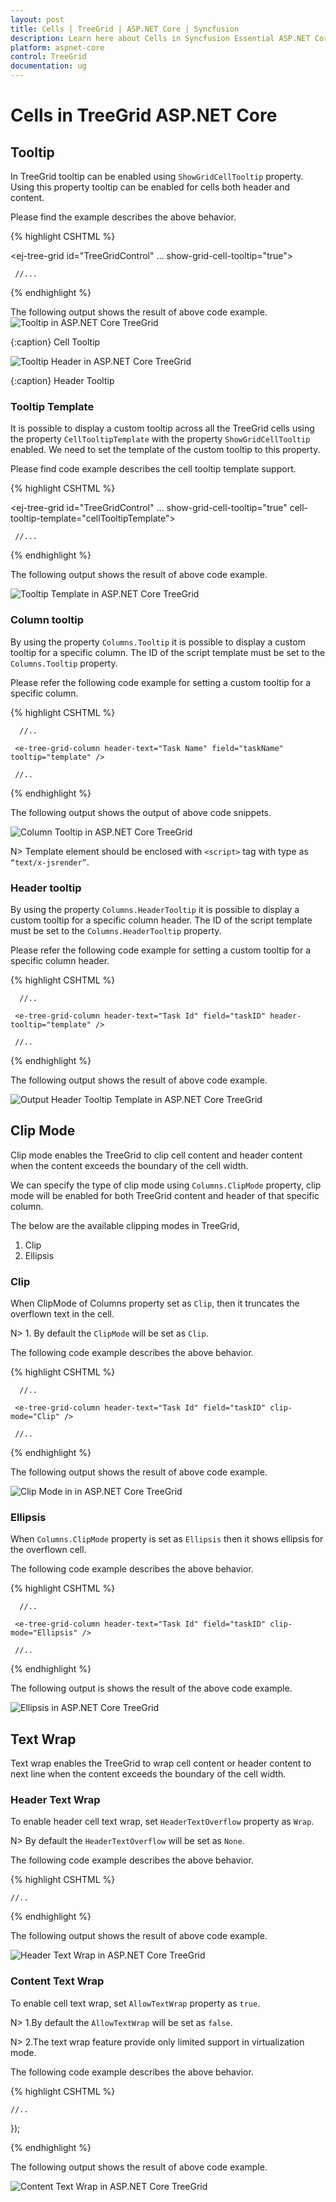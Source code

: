 ```yaml
---
layout: post
title: Cells | TreeGrid | ASP.NET Core | Syncfusion
description: Learn here about Cells in Syncfusion Essential ASP.NET Core TreeGrid Control, its elements, and more.
platform: aspnet-core
control: TreeGrid
documentation: ug
---
```


# Cells in TreeGrid ASP.NET Core 

## Tooltip

In TreeGrid tooltip can be enabled using `ShowGridCellTooltip` property. Using this property tooltip can be enabled for cells both header and content.

Please find the example describes the above behavior.

{% highlight CSHTML %}

<ej-tree-grid id="TreeGridControl" … show-grid-cell-tooltip="true">

     //...

</ej-tree-grid>

{% endhighlight  %}

The following output shows the result of above code example.
![Tooltip in ASP.NET Core TreeGrid](cell/aspnetcore-treegrid-tooltip.png)

{:caption}
Cell Tooltip

![Tooltip Header in ASP.NET Core TreeGrid](cell/aspnetcore-treegrid-tooltip-header.png)

{:caption}
Header Tooltip


### Tooltip Template

It is possible to display a custom tooltip across all the TreeGrid cells using the property `CellTooltipTemplate` with the property `ShowGridCellTooltip` enabled. We need to set the template of the custom tooltip to this property.

Please find code example describes the cell tooltip template support.

{% highlight CSHTML %}

<ej-tree-grid id="TreeGridControl" … show-grid-cell-tooltip="true" cell-tooltip-template="cellTooltipTemplate">

     //...

</ej-tree-grid>

<script type="text/x-jsrender" id="cellTooltipTemplate">
    <table>
        <tr>
            <td style='padding:5px;font-weight: bold;'>
                Task ID
            </td>
            <td style='padding:5px;'>
                : {{"{{"}}:#data['record']['taskID']{{}}}}
            </td>
        </tr>
        <tr>
            <td style='padding:5px;font-weight: bold;'>
                Task Name
            </td>
            <td style='padding:5px;'>
                : {{"{{"}}:#data['record']['taskName']{{}}}}
            </td>
        </tr>
        <tr>
            <td style='padding:5px;font-weight: bold;'>
                Start Date
            </td>
            <td style='padding:5px;'>
                : {{"{{"}}:#data['record']['startDate']{{}}}}
            </td>
        </tr>
        <tr>
            <td style='padding:5px;font-weight: bold;'>
                End Date
            </td>
            <td style='padding:5px;'>
                : {{"{{"}}:#data['record']['endDate']{{}}}}
            </td>
        </tr>
        <tr>
            <td style='padding:5px;font-weight: bold;'>
                Duration
            </td>
            <td style='padding:5px;'>
                : {{"{{"}}:#data['record']['duration']{{}}}}
            </td>
        </tr>
        <tr>
            <td style='padding:5px;font-weight: bold;'>
                Progress
            </td>
            <td style='padding:5px;'>
                : {{"{{"}}:#data['record']['progress']{{}}}}
            </td>
        </tr>
    </table>
</script>

{% endhighlight %}

The following output shows the result of above code example.

![Tooltip Template in ASP.NET Core TreeGrid](cell/aspnetcore-treegrid-gridcell-template.png)

### Column tooltip

By using the property `Columns.Tooltip` it is possible to display a custom tooltip for a specific column. The ID of the script template must be set to the `Columns.Tooltip` property.

Please refer the following code example for setting a custom tooltip for a specific column.

{% highlight CSHTML %}

<script type="text/x-jsrender" id="template">
    <div style='padding:10px;color:red;font-weight: bold;'>
        {{"{{"}}:#data['record']['taskName']{{}}}}
    </div>
</script>

<ej-tree-grid id="TreeGridControl" child-mapping="Children" >

  <e-tree-grid-columns>

      //..

     <e-tree-grid-column header-text="Task Name" field="taskName" tooltip="template" />

     //..

  </e-tree-grid-columns>          

</ej-tree-grid>

{% endhighlight %}

The following output shows the output of above code snippets.

![Column Tooltip in ASP.NET Core TreeGrid](cell/aspnetcore-treegrid-cell-tooltip-template.png)

N> Template element should be enclosed with `<script>` tag with type as `“text/x-jsrender”`.

### Header tooltip

By using the property `Columns.HeaderTooltip` it is possible to display a custom tooltip for a specific column header. The ID of the script template must be set to the `Columns.HeaderTooltip` property.

Please refer the following code example for setting a custom tooltip for a specific column header.

{% highlight CSHTML %}

<script type="text/x-jsrender" id="template">
    <div style='padding:10px;color:blue;font-weight: bold;'>
        {{"{{"}}:#data['column']['headerText']{{}}}}
    </div>
</script>

<ej-tree-grid id="TreeGridControl" child-mapping="Children" >

  <e-tree-grid-columns>

      //..

     <e-tree-grid-column header-text="Task Id" field="taskID" header-tooltip="template" />

     //..

  </e-tree-grid-columns>             

</ej-tree-grid>

{% endhighlight %}

The following output shows the result of above code example.

![Output Header Tooltip Template in ASP.NET Core TreeGrid](cell/aspnetcore-treegrid-header-tooltip-template.png)


## Clip Mode

Clip mode enables the TreeGrid to clip cell content and header content when the content exceeds the boundary of the cell width. 

We can specify the type of clip mode using `Columns.ClipMode` property, clip mode will be enabled for both TreeGrid content and header of that specific column.

The below are the available clipping modes in TreeGrid,

1. Clip
2. Ellipsis

### Clip

When ClipMode of Columns property set as `Clip`, then it truncates the overflown text in the cell.

N> 1. By default the `ClipMode` will be set as `Clip`.

The following code example describes the above behavior.

{% highlight CSHTML %}

<ej-tree-grid id="TreeGridControl" child-mapping="Children" >

  <e-tree-grid-columns>

      //..

     <e-tree-grid-column header-text="Task Id" field="taskID" clip-mode="Clip" />

     //..

  </e-tree-grid-columns>             

</ej-tree-grid>

{% endhighlight %}

The following output shows the result of above code example.

![Clip Mode in in ASP.NET Core TreeGrid](cell/aspnetcore-treegrid-clip-mode.png)

### Ellipsis

When `Columns.ClipMode` property is set as `Ellipsis` then it shows ellipsis for the overflown cell.

The following code example describes the above behavior.

{% highlight CSHTML %}

<ej-tree-grid id="TreeGridControl" child-mapping="Children" >

  <e-tree-grid-columns>

      //..

     <e-tree-grid-column header-text="Task Id" field="taskID" clip-mode="Ellipsis" />

     //..

  </e-tree-grid-columns>             

</ej-tree-grid>

{% endhighlight %}

The following output is shows the result of the above code example.

![Ellipsis in ASP.NET Core TreeGrid](cell/aspnetcore-treegrid-ellipsis-mode.png)

## Text Wrap
Text wrap enables the TreeGrid to wrap cell content or header content to next line when the content exceeds the boundary of the cell width.

### Header Text Wrap

To enable header cell text wrap, set `HeaderTextOverflow` property as `Wrap`.

N> By default the `HeaderTextOverflow` will be set as `None`.

The following code example describes the above behavior.

{% highlight CSHTML %}

<ej-tree-grid id="TreeGridControl" child-mapping="Children" header-text-overflow="Wrap" >

    //..           

</ej-tree-grid>

{% endhighlight %}

The following output shows the result of above code example.

![Header Text Wrap in ASP.NET Core TreeGrid](cell/aspnetcore-treegrid-header-text-overflow.png)

### Content Text Wrap

To enable cell text wrap, set `AllowTextWrap` property as `true`.

N> 1.By default the `AllowTextWrap` will be set as `false`.

N> 2.The text wrap feature provide only limited support in virtualization mode.

The following code example describes the above behavior.

{% highlight CSHTML %}

<ej-tree-grid id="TreeGridControl" child-mapping="Children" allow-text-wrap="true" >

    //..           

</ej-tree-grid>

});

{% endhighlight %}

The following output shows the result of above code example.

![Content Text Wrap in ASP.NET Core TreeGrid](cell/aspnetcore-treegrid-text-wrap.png)